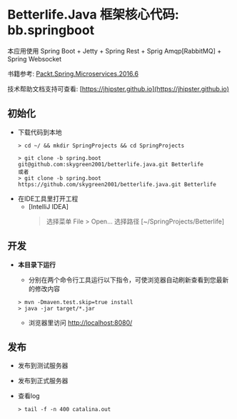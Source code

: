# Betterlife.Java 框架核心代码: bb.springboot

本应用使用 Spring Boot + Jetty + Spring Rest + Sprig Amqp[RabbitMQ]  + Spring Websocket

书籍参考: [Packt.Spring.Microservices.2016.6](https://github.com/PacktPublishing/Spring-Microservices)

技术帮助文档支持可查看: [https://jhipster.github.io](https://jhipster.github.io)


## 初始化

- 下载代码到本地
  ```
  > cd ~/ && mkdir SpringProjects && cd SpringProjects

  > git clone -b spring.boot git@github.com:skygreen2001/betterlife.java.git Betterlife
  或者
  > git clone -b spring.boot https://github.com/skygreen2001/betterlife.java.git Betterlife

  ```
- 在IDE工具里打开工程
  - [IntelliJ IDEA]
    > 选择菜单 File > Open... 选择路径 [~/SpringProjects/Betterlife]

## 开发

  * **本目录下运行**

    - 分别在两个命令行工具运行以下指令，可使浏览器自动刷新查看到您最新的修改内容

    ```
    > mvn -Dmaven.test.skip=true install
    > java -jar target/*.jar
    ```

    - 浏览器里访问 [http://localhost:8080/](http://localhost:8080/)

## 发布
- 发布到测试服务器


- 发布到正式服务器


- 查看log
  ```
  > tail -f -n 400 catalina.out
  ```

